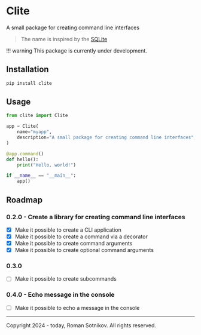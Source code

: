 # Clite 

A small package for creating command line interfaces

> The name is inspired by the [SQLite](https://www.sqlite.org/)

!!! warning 
    This package is currently under development.

## Installation

```bash
pip install clite
```

## Usage

```python
from clite import Clite

app = Clite(
    name="myapp",
    description="A small package for creating command line interfaces",
)

@app.command()
def hello():
    print("Hello, world!")

if __name__ == "__main__":
    app()
```

## Roadmap

### 0.2.0 - Create a library for creating command line interfaces
- [x] Make it possible to create a CLI application
- [x] Make it possible to create a command via a decorator
- [x] Make it possible to create command arguments
- [x] Make it possible to create optional command arguments

### 0.3.0
- [ ] Make it possible to create subcommands

### 0.4.0 - Echo message in the console
- [ ] Make it possible to echo a message in the console

---

Copyright 2024 - today, Roman Sotnikov. All rights reserved.
